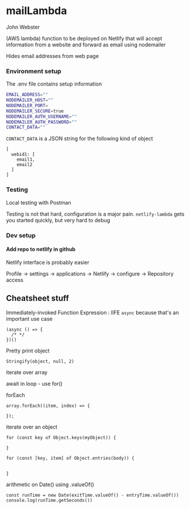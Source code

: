 # mailLambda

John Webster

(AWS lambda) function to be deployed on Netlify that will accept information from a website and forward as email using nodemailer

Hides email addresses from web page

### Environment setup

The .env file contains setup information

```bash
EMAIL_ADDRESS=""
NODEMAILER_HOST=""
NODEMAILER_PORT=
NODEMAILER_SECURE=true
NODEMAILER_AUTH_USERNAME=""
NODEMAILER_AUTH_PASSWORD=""
CONTACT_DATA=""
```

`CONTACT_DATA` is a JSON string for the following kind of object
```
[
  webid1: [
    email1,
    email2
  ]
]
```

### Testing

Local testing with Postman

Testing is not that hard, configuration is a major pain. `netlify-lambda` gets you started quickly, but very hard to debug

### Dev setup

#### Add repo to netlify in github

Netlify interface is probably easier

Profile -> settings -> applications -> Netlify -> configure -> Repository access


## Cheatsheet stuff

Immediately-invoked Function Expression : IIFE
`async` because that's an important use case

```
(async () => {
  /* */
})()
```

Pretty print object
```
Stringify(object, null, 2)
```

iterate over array

await in loop - use for()

forEach
```
array.forEach((item, index) => {

}); 

```

iterate over an object
```
for (const key of Object.keys(myObject)) {

}

for (const [key, item] of Object.entries(body)) {


}
```

arithmetic on Date() using .valueOf()
```
const runTime = new Date(exitTime.valueOf() - entryTime.valueOf())
console.log(runTime.getSeconds())
```

